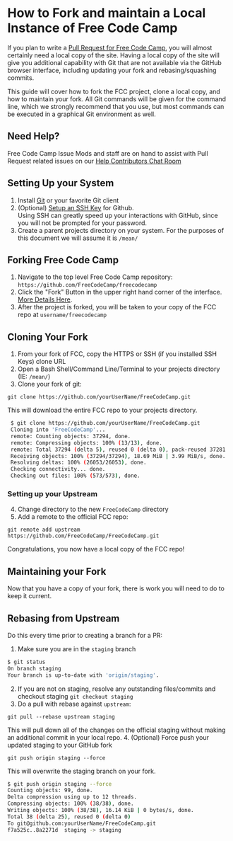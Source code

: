 # How to Fork and maintain a Local Instance of Free Code Camp

If you plan to write a [Pull Request for Free Code Camp](FCC-Pull-Request), you will almost certainly need a local copy of the site. Having a local copy of the site will give you additional capability with Git that are not available via the GitHub browser interface, including updating your fork and rebasing/squashing commits.

This guide will cover how to fork the FCC project, clone a local copy, and how to maintain your fork. All Git commands will be given for the command line, which we strongly recommend that you use, but most commands can be executed in a graphical Git environment as well.

## Need Help?

Free Code Camp Issue Mods and staff are on hand to assist with Pull Request related issues on our [Help Contributors Chat Room](https://gitter.im/FreeCodeCamp/HelpContributors)

## Setting Up your System

1. Install [Git](https://git-scm.com/) or your favorite Git client
2. (Optional) [Setup an SSH Key](https://help.github.com/articles/generating-ssh-keys/) for Github.  
  Using SSH can greatly speed up your interactions with GitHub, since you will not be prompted for your password.
3. Create a parent projects directory on your system. For the purposes of this document we will assume it is `/mean/`

## Forking Free Code Camp

1. Navigate to the top level Free Code Camp repository: `https://github.com/FreeCodeCamp/freecodecamp`
2. Click the "Fork" Button in the upper right hand corner of the interface. [More Details Here](https://help.github.com/articles/fork-a-repo/).
3. After the project is forked, you will be taken to your copy of the FCC repo at `username/freecodecamp`

## Cloning Your Fork

1. From your fork of FCC, copy the HTTPS or SSH (if you installed SSH Keys) clone URL
2. Open a Bash Shell/Command Line/Terminal to your projects directory (IE: `/mean/`)
3. Clone your fork of git:

  `git clone https://github.com/yourUserName/FreeCodeCamp.git`
  
  This will download the entire FCC repo to your projects directory. 

  ```bash
   $ git clone https://github.com/yourUserName/FreeCodeCamp.git
   Cloning into 'FreeCodeCamp'...
   remote: Counting objects: 37294, done.
   remote: Compressing objects: 100% (13/13), done.
   remote: Total 37294 (delta 5), reused 0 (delta 0), pack-reused 37281
   Receiving objects: 100% (37294/37294), 18.69 MiB | 3.99 MiB/s, done.
   Resolving deltas: 100% (26053/26053), done.
   Checking connectivity... done.
   Checking out files: 100% (573/573), done.
  ```

  ### Setting up your Upstream

4. Change directory to the new `FreeCodeCamp` directory
5. Add a remote to the official FCC repo:

  `git remote add upstream https://github.com/FreeCodeCamp/FreeCodeCamp.git`

Congratulations, you now have a local copy of the FCC repo!

## Maintaining your Fork

Now that you have a copy of your fork, there is work you will need to do to keep it current.

## Rebasing from Upstream

Do this every time prior to creating a branch for a PR:

1. Make sure you are in the `staging` branch 

  ```bash
  $ git status
  On branch staging
  Your branch is up-to-date with 'origin/staging'.
  ```

2. If you are not on staging, resolve any outstanding files/commits and checkout staging
  `git checkout staging`
3. Do a pull with rebase against `upstream`:

  `git pull --rebase upstream staging`
  
  This will pull down all of the changes on the official staging without making an additional commit in your local repo.
4. (Optional) Force push your updated staging to your GitHub fork

  `git push origin staging --force`
  
  This will overwrite the staging branch on your fork.

  ```bash
  $ git push origin staging --force
  Counting objects: 99, done.
  Delta compression using up to 12 threads.
  Compressing objects: 100% (38/38), done.
  Writing objects: 100% (38/38), 16.14 KiB | 0 bytes/s, done.
  Total 38 (delta 25), reused 0 (delta 0)
  To git@github.com:yourUserName/FreeCodeCamp.git
  f7a525c..8a2271d  staging -> staging
  ```
